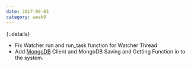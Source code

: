 ```yaml
---
date: 2017-08-03
category: week9
---
```

{:.details}
- Fix Watcher run and run_task function for Watcher Thread
- Add [MongoDB](https://github.com/JThanat/femto-mesos/blob/develop/storage/db.py) Client and MongoDB Saving and Getting Function in to the system.
